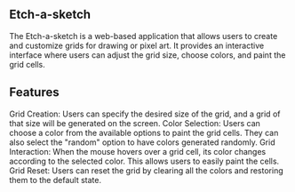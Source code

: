 ## Etch-a-sketch
The Etch-a-sketch is a web-based application that allows users to create and customize grids for drawing or pixel art. It provides an interactive interface where users can adjust the grid size, choose colors, and paint the grid cells.

## Features
Grid Creation: Users can specify the desired size of the grid, and a grid of that size will be generated on the screen.
Color Selection: Users can choose a color from the available options to paint the grid cells. They can also select the "random" option to have colors generated randomly.
Grid Interaction: When the mouse hovers over a grid cell, its color changes according to the selected color. This allows users to easily paint the cells.
Grid Reset: Users can reset the grid by clearing all the colors and restoring them to the default state.
